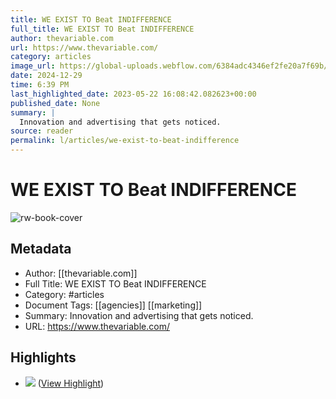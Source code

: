 ```yaml
---
title: WE EXIST TO Beat INDIFFERENCE
full_title: WE EXIST TO Beat INDIFFERENCE
author: thevariable.com
url: https://www.thevariable.com/
category: articles
image_url: https://global-uploads.webflow.com/6384adc4346ef2fe20a7f69b/6399c542280cfcf8a303ab12_Opengraph.png
date: 2024-12-29
time: 6:39 PM
last_highlighted_date: 2023-05-22 16:08:42.082623+00:00
published_date: None
summary: |
  Innovation and advertising that gets noticed.
source: reader
permalink: l/articles/we-exist-to-beat-indifference
---
```

# WE EXIST TO Beat INDIFFERENCE

![rw-book-cover](https://global-uploads.webflow.com/6384adc4346ef2fe20a7f69b/6399c542280cfcf8a303ab12_Opengraph.png)

## Metadata
- Author: [[thevariable.com]]
- Full Title: WE EXIST TO Beat INDIFFERENCE
- Category: #articles
- Document Tags: [[agencies]] [[marketing]] 
- Summary: Innovation and advertising that gets noticed.
- URL: https://www.thevariable.com/

## Highlights
- ![](https://global-uploads.webflow.com/6387292b497f3bfaa481d2fb/63dffc020c95fc20fc27a9fc_NAPA.jpg) ([View Highlight](https://read.readwise.io/read/01h123gkab57hy2gg9atb1jy3d))


